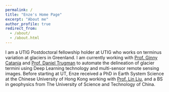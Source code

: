 ```yaml
---
permalink: /
title: "Enze's Home Page"
excerpt: "About me"
author_profile: true
redirect_from: 
  - /about/
  - /about.html
---
```

I am a UTIG Postdoctoral fellowship holder at UTIG who works on terminus variation at glaciers in Greenland. I am currently working with [Prof. Ginny Catania](http://www.catania-ice.org/) and [Prof. Daniel Trugman](https://www.unr.edu/geology/people/daniel-trugman) to automate the delineation of glacier termini using Deep Learning technology and multi-sensor remote sensing images. Before starting at UT, Enze received a PhD in Earth System Science at the Chinese University of Hong Kong working with [Prof. Lin Liu](https://cryocuhk.github.io/), and a BS in geophysics from The University of Science and Technology of China.
